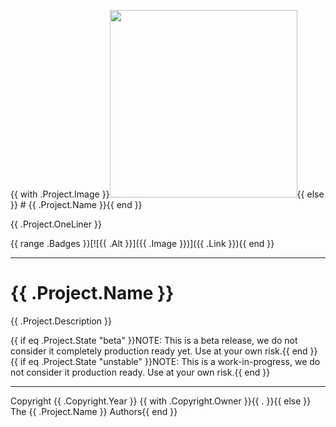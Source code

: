 {{ with .Project.Image }}<img src="{{ . }}" width="300">{{ else }} # {{ .Project.Name }}{{ end }}

{{ .Project.OneLiner }}

{{ range .Badges }}[![{{ .Alt }}]({{ .Image }})]({{ .Link }}){{ end }}

----

# {{ .Project.Name }}
{{ .Project.Description }}

{{ if eq .Project.State "beta" }}NOTE: This is a beta release, we do not consider it completely production ready yet. Use at your own risk.{{ end }}
{{ if eq .Project.State "unstable" }}NOTE: This is a work-in-progress, we do not consider it production ready. Use at your own risk.{{ end }}

----

Copyright {{ .Copyright.Year }} {{ with .Copyright.Owner }}{{ . }}{{ else }} The {{ .Project.Name }} Authors{{ end }}
